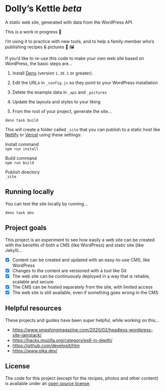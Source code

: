 
# Dolly’s Kettle _beta_

A static web site, generated with data from the WordPress API.

This is a work in progress 🚧 

I’m using it to practice with new tools, and to help a family member who’s publishing recipes & pictures 🍎 🖼

If you’d like to re-use this code to make your own web site based on WordPress, the basic steps are…

1. Install [Deno](https://deno.com/runtime) (version `1.39.1` or greater).

2. Edit the URLs in `_config.js` so they point to your WordPress installation

3. Delete the example data in `_api` and `_pictures`

4. Update the layouts and styles to your liking

5. From the root of your project, generate the site...

```shell
deno task build
```

This will create a folder called `_site` that you can publish to a static host like [Netlify](https://www.netlify.com/) or [Vercel](https://vercel.com) using these settings:

Install command  
`npm run install`

Build command  
`npm run build`

Publish directory  
`_site`

## Running locally

You can test the site locally by running...

```shell
deno task dev
```

## Project goals

This project is an experiment to see how easily a web site can be created with the benefits of both a CMS (like WordPress) and static site (like Jekyll)…

- [x] Content can be created and updated with an easy-to-use CMS, like WordPress
- [x] Changes to the content are versioned with a tool like Git
- [x] The web site can be continuously deployed in a way that is reliable, scalable and secure
- [x] The CMS can be hosted separately from the site, with limited access
- [x] The web site is still available, even if something goes wrong in the CMS

## Helpful resources

These projects and guides have been super helpful, while working on this…

* https://www.smashingmagazine.com/2020/02/headless-wordpress-site-jamstack/
* https://hacks.mozilla.org/category/es6-in-depth/
* https://github.com/developit/htm
* https://www.pika.dev/

## License

The code for this project (except for the recipes, photos and other content) is available under an [open source license](https://github.com/jimthoburn/dollyskettle.com/blob/master/LICENSE).
